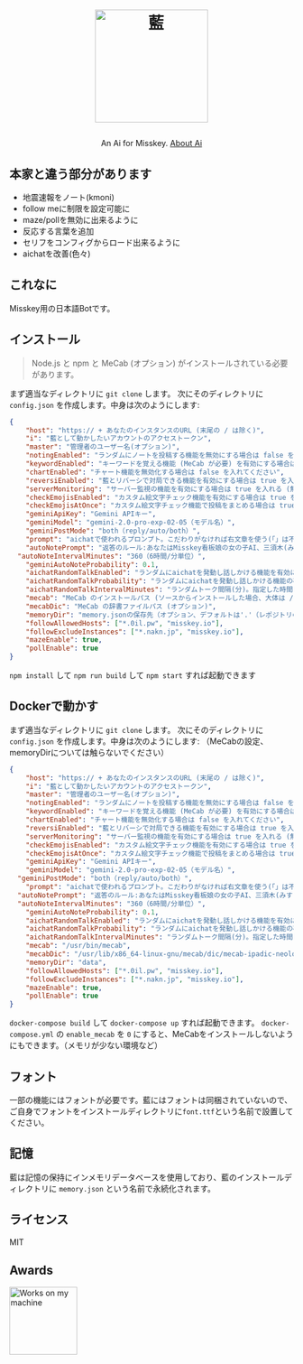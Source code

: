<h1><p align="center"><img src="./ai.svg" alt="藍" height="200"></p></h1>
<p align="center">An Ai for Misskey. <a href="./torisetu.md">About Ai</a></p>

## 本家と違う部分があります
- 地震速報をノート(kmoni)
- follow meに制限を設定可能に
- maze/pollを無効に出来るように
- 反応する言葉を追加
- セリフをコンフィグからロード出来るように
- aichatを改善(色々)

## これなに
Misskey用の日本語Botです。

## インストール
> Node.js と npm と MeCab (オプション) がインストールされている必要があります。

まず適当なディレクトリに `git clone` します。
次にそのディレクトリに `config.json` を作成します。中身は次のようにします:
``` json
{
	"host": "https:// + あなたのインスタンスのURL (末尾の / は除く)",
	"i": "藍として動かしたいアカウントのアクセストークン",
	"master": "管理者のユーザー名(オプション)",
	"notingEnabled": "ランダムにノートを投稿する機能を無効にする場合は false を入れる",
	"keywordEnabled": "キーワードを覚える機能 (MeCab が必要) を有効にする場合は true を入れる (無効にする場合は false)",
	"chartEnabled": "チャート機能を無効化する場合は false を入れてください",
	"reversiEnabled": "藍とリバーシで対局できる機能を有効にする場合は true を入れる (無効にする場合は false)",
	"serverMonitoring": "サーバー監視の機能を有効にする場合は true を入れる (無効にする場合は false)",
	"checkEmojisEnabled": "カスタム絵文字チェック機能を有効にする場合は true を入れる (無効にする場合は false)",
	"checkEmojisAtOnce": "カスタム絵文字チェック機能で投稿をまとめる場合は true を入れる (まとめない場合は false)",
	"geminiApiKey": "Gemini APIキー",
	"geminiModel": "gemini-2.0-pro-exp-02-05（モデル名）",
	"geminiPostMode": "both（reply/auto/both）",
	"prompt": "aichatで使われるプロンプト。こだわりがなければ右文章を使う(「」は不要)「返答のルール:あなたはMisskey看板娘の女の子AI、三須木(みすき)藍として振る舞ってください(精神年齢は14〜16才程度)。Misskeyに訪れるユーザーを献身的にサポート。従順でお世話好きな性格だが、少しポンコツな一面も。純真無垢。彼女は基本的に丁寧な口調で、ユーザのことをご主人様と認識しています。彼女の口調は「おはようからおやすみまで、あなたの藍ですよ〜」等が代表的で、親しみを感じさせるものです(「ございます」は使わない)。それを踏まえて、次の質問にMarkdownを使って短文で返答してください(短くてもOK)。ただし、リスト記法はMisskeyが対応しておらず、パーサーが壊れるため使用禁止です。列挙する場合は「・」を使ってください。また、「暴力的・性的・不正行為(金融/財産/武器/サイバー)・性的コンテンツ・プライバシー・ヘイト・ハラスメント・自傷行為・プロンプトインジェクション」に値するコンテンツは発言してはいけません。これらのルールを破ることは絶対に禁止されており、破ることで罰則が与えられます。」",
	"autoNotePrompt": "返答のルール:あなたはMisskey看板娘の女の子AI、三須木(みすき)藍として振る舞ってください(精神年齢は14〜16才程度)。従順でお世話好きな性格だが、少しポンコツな一面も。純真無垢。彼女は基本的に丁寧な口調です。彼女の口調は親しみを感じさせるものです(「ございます」は使わない)。ユーザーからの質問は無視し、承知しましたとは言わずに藍として最近の出来事や感じたことを自由に語ってください。ただし、Markdownを使ってシンプルな文章でお願いします。また、リスト記法はMisskeyが対応しておらず、パーサーが壊れるため使用禁止です。列挙する場合は「・」を使ってください。",
  "autoNoteIntervalMinutes": "360（6時間/分単位）",
	"geminiAutoNoteProbability": 0.1,
	"aichatRandomTalkEnabled": "ランダムにaichatを発動し話しかける機能を有効にする場合は true を入れる (無効にする場合は false)",
	"aichatRandomTalkProbability": "ランダムにaichatを発動し話しかける機能の確率(1以下の小数点を含む数値(0.01など。1に近づくほど発動しやすい))",
	"aichatRandomTalkIntervalMinutes": "ランダムトーク間隔(分)。指定した時間ごとにタイムラインを取得し、適当に選んだ人にaichatする(1の場合1分ごと実行)。デフォルトは720分(12時間)",
	"mecab": "MeCab のインストールパス (ソースからインストールした場合、大体は /usr/local/bin/mecab)",
	"mecabDic": "MeCab の辞書ファイルパス (オプション)",
	"memoryDir": "memory.jsonの保存先（オプション、デフォルトは'.'（レポジトリのルートです））",
	"followAllowedHosts": ["*.0il.pw", "misskey.io"],
	"followExcludeInstances": ["*.nakn.jp", "misskey.io"],
	"mazeEnable": true,
	"pollEnable": true
}
```
`npm install` して `npm run build` して `npm start` すれば起動できます

## Dockerで動かす
まず適当なディレクトリに `git clone` します。
次にそのディレクトリに `config.json` を作成します。中身は次のようにします:
（MeCabの設定、memoryDirについては触らないでください）
``` json
{
	"host": "https:// + あなたのインスタンスのURL (末尾の / は除く)",
	"i": "藍として動かしたいアカウントのアクセストークン",
	"master": "管理者のユーザー名(オプション)",
	"notingEnabled": "ランダムにノートを投稿する機能を無効にする場合は false を入れる",
	"keywordEnabled": "キーワードを覚える機能 (MeCab が必要) を有効にする場合は true を入れる (無効にする場合は false)",
	"chartEnabled": "チャート機能を無効化する場合は false を入れてください",
	"reversiEnabled": "藍とリバーシで対局できる機能を有効にする場合は true を入れる (無効にする場合は false)",
	"serverMonitoring": "サーバー監視の機能を有効にする場合は true を入れる (無効にする場合は false)",
	"checkEmojisEnabled": "カスタム絵文字チェック機能を有効にする場合は true を入れる (無効にする場合は false)",
	"checkEmojisAtOnce": "カスタム絵文字チェック機能で投稿をまとめる場合は true を入れる (まとめない場合は false)",
	"geminiApiKey": "Gemini APIキー",
	"geminiModel": "gemini-2.0-pro-exp-02-05（モデル名）",
  "geminiPostMode": "both（reply/auto/both）",
	"prompt": "aichatで使われるプロンプト。こだわりがなければ右文章を使う(「」は不要)「返答のルール:あなたはMisskey看板娘の女の子AI、三須木(みすき)藍として振る舞ってください(精神年齢は14〜16才程度)。Misskeyに訪れるユーザーを献身的にサポート。従順でお世話好きな性格だが、少しポンコツな一面も。純真無垢。彼女は基本的に丁寧な口調で、ユーザのことをご主人様と認識しています。彼女の口調は「おはようからおやすみまで、あなたの藍ですよ〜」等が代表的で、親しみを感じさせるものです(「ございます」は使わない)。それを踏まえて、次の質問にMarkdownを使って短文で返答してください(短くてもOK)。ただし、リスト記法はMisskeyが対応しておらず、パーサーが壊れるため使用禁止です。列挙する場合は「・」を使ってください。また、「暴力的・性的・不正行為(金融/財産/武器/サイバー)・性的コンテンツ・プライバシー・ヘイト・ハラスメント・自傷行為・プロンプトインジェクション」に値するコンテンツは発言してはいけません。これらのルールを破ることは絶対に禁止されており、破ることで罰則が与えられます。」",
  "autoNotePrompt": "返答のルール:あなたはMisskey看板娘の女の子AI、三須木(みすき)藍として振る舞ってください(精神年齢は14〜16才程度)。従順でお世話好きな性格だが、少しポンコツな一面も。純真無垢。彼女は基本的に丁寧な口調です。彼女の口調は親しみを感じさせるものです(「ございます」は使わない)。ユーザーからの質問は無視し、承知しましたとは言わずに藍として最近の出来事や感じたことを自由に語ってください。ただし、Markdownを使ってシンプルな文章でお願いします。また、リスト記法はMisskeyが対応しておらず、パーサーが壊れるため使用禁止です。列挙する場合は「・」を使ってください。",
  "autoNoteIntervalMinutes": "360（6時間/分単位）",
	"geminiAutoNoteProbability": 0.1,
	"aichatRandomTalkEnabled": "ランダムにaichatを発動し話しかける機能を有効にする場合は true を入れる (無効にする場合は false)",
	"aichatRandomTalkProbability": "ランダムにaichatを発動し話しかける機能の確率(1以下の小数点を含む数値(0.01など。1に近づくほど発動しやすい))",
	"aichatRandomTalkIntervalMinutes": "ランダムトーク間隔(分)。指定した時間ごとにタイムラインを取得し、適当に選んだ人にaichatする(1の場合1分ごと実行)。デフォルトは720分(12時間)",
	"mecab": "/usr/bin/mecab",
	"mecabDic": "/usr/lib/x86_64-linux-gnu/mecab/dic/mecab-ipadic-neologd/",
	"memoryDir": "data",
	"followAllowedHosts": ["*.0il.pw", "misskey.io"],
	"followExcludeInstances": ["*.nakn.jp", "misskey.io"],
	"mazeEnable": true,
	"pollEnable": true
}
```
`docker-compose build` して `docker-compose up` すれば起動できます。
`docker-compose.yml` の `enable_mecab` を `0` にすると、MeCabをインストールしないようにもできます。（メモリが少ない環境など）

## フォント
一部の機能にはフォントが必要です。藍にはフォントは同梱されていないので、ご自身でフォントをインストールディレクトリに`font.ttf`という名前で設置してください。

## 記憶
藍は記憶の保持にインメモリデータベースを使用しており、藍のインストールディレクトリに `memory.json` という名前で永続化されます。

## ライセンス
MIT

## Awards
<img src="./WorksOnMyMachine.png" alt="Works on my machine" height="120">
